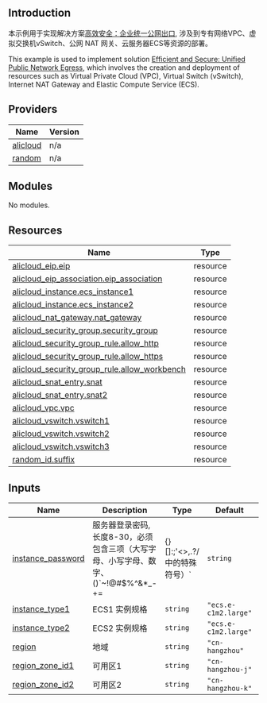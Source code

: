## Introduction

<!-- DOCS_DESCRIPTION_CN -->
本示例用于实现解决方案[高效安全：企业统一公网出口](https://www.aliyun.com/solution/tech-solution/nat-service), 涉及到专有网络VPC、虚拟交换机vSwitch、公网 NAT 网关、云服务器ECS等资源的部署。
<!-- DOCS_DESCRIPTION_CN -->

<!-- DOCS_DESCRIPTION_EN -->
This example is used to implement solution [Efficient and Secure: Unified Public Network Egress](https://www.aliyun.com/solution/tech-solution/nat-service), which involves the creation and deployment of resources such as Virtual Private Cloud (VPC), Virtual Switch (vSwitch), Internet NAT Gateway and Elastic Compute Service (ECS).
<!-- DOCS_DESCRIPTION_EN -->


<!-- BEGIN_TF_DOCS -->
## Providers

| Name | Version |
|------|---------|
| <a name="provider_alicloud"></a> [alicloud](#provider\_alicloud) | n/a |
| <a name="provider_random"></a> [random](#provider\_random) | n/a |

## Modules

No modules.

## Resources

| Name | Type |
|------|------|
| [alicloud_eip.eip](https://registry.terraform.io/providers/aliyun/alicloud/latest/docs/resources/eip) | resource |
| [alicloud_eip_association.eip_association](https://registry.terraform.io/providers/aliyun/alicloud/latest/docs/resources/eip_association) | resource |
| [alicloud_instance.ecs_instance1](https://registry.terraform.io/providers/aliyun/alicloud/latest/docs/resources/instance) | resource |
| [alicloud_instance.ecs_instance2](https://registry.terraform.io/providers/aliyun/alicloud/latest/docs/resources/instance) | resource |
| [alicloud_nat_gateway.nat_gateway](https://registry.terraform.io/providers/aliyun/alicloud/latest/docs/resources/nat_gateway) | resource |
| [alicloud_security_group.security_group](https://registry.terraform.io/providers/aliyun/alicloud/latest/docs/resources/security_group) | resource |
| [alicloud_security_group_rule.allow_http](https://registry.terraform.io/providers/aliyun/alicloud/latest/docs/resources/security_group_rule) | resource |
| [alicloud_security_group_rule.allow_https](https://registry.terraform.io/providers/aliyun/alicloud/latest/docs/resources/security_group_rule) | resource |
| [alicloud_security_group_rule.allow_workbench](https://registry.terraform.io/providers/aliyun/alicloud/latest/docs/resources/security_group_rule) | resource |
| [alicloud_snat_entry.snat](https://registry.terraform.io/providers/aliyun/alicloud/latest/docs/resources/snat_entry) | resource |
| [alicloud_snat_entry.snat2](https://registry.terraform.io/providers/aliyun/alicloud/latest/docs/resources/snat_entry) | resource |
| [alicloud_vpc.vpc](https://registry.terraform.io/providers/aliyun/alicloud/latest/docs/resources/vpc) | resource |
| [alicloud_vswitch.vswitch1](https://registry.terraform.io/providers/aliyun/alicloud/latest/docs/resources/vswitch) | resource |
| [alicloud_vswitch.vswitch2](https://registry.terraform.io/providers/aliyun/alicloud/latest/docs/resources/vswitch) | resource |
| [alicloud_vswitch.vswitch3](https://registry.terraform.io/providers/aliyun/alicloud/latest/docs/resources/vswitch) | resource |
| [random_id.suffix](https://registry.terraform.io/providers/hashicorp/random/latest/docs/resources/id) | resource |

## Inputs

| Name | Description | Type | Default | Required |
|------|-------------|------|---------|:--------:|
| <a name="input_instance_password"></a> [instance\_password](#input\_instance\_password) | 服务器登录密码,长度8-30，必须包含三项（大写字母、小写字母、数字、 ()`~!@#$%^&*_-+=|{}[]:;'<>,.?/ 中的特殊符号）` | `string` | n/a | yes |
| <a name="input_instance_type1"></a> [instance\_type1](#input\_instance\_type1) | ECS1 实例规格 | `string` | `"ecs.e-c1m2.large"` | no |
| <a name="input_instance_type2"></a> [instance\_type2](#input\_instance\_type2) | ECS2 实例规格 | `string` | `"ecs.e-c1m2.large"` | no |
| <a name="input_region"></a> [region](#input\_region) | 地域 | `string` | `"cn-hangzhou"` | no |
| <a name="input_region_zone_id1"></a> [region\_zone\_id1](#input\_region\_zone\_id1) | 可用区1 | `string` | `"cn-hangzhou-j"` | no |
| <a name="input_region_zone_id2"></a> [region\_zone\_id2](#input\_region\_zone\_id2) | 可用区2 | `string` | `"cn-hangzhou-k"` | no |
<!-- END_TF_DOCS -->